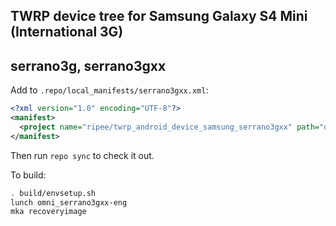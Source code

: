 ## TWRP device tree for Samsung Galaxy S4 Mini (International 3G)
## serrano3g, serrano3gxx

Add to `.repo/local_manifests/serrano3gxx.xml`:

```xml
<?xml version="1.0" encoding="UTF-8"?>
<manifest>
  <project name="ripee/twrp_android_device_samsung_serrano3gxx" path="device/samsung/serrano3gxx" remote="github" revision="android-7.1" />
</manifest>
```

Then run `repo sync` to check it out.

To build:

```sh
. build/envsetup.sh
lunch omni_serrano3gxx-eng
mka recoveryimage
```

